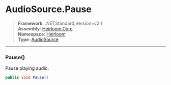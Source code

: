 # AudioSource.Pause

> **Framework**: .NETStandard,Version=v2.1  
> **Assembly**: [Heirloom.Core][0]  
> **Namespace**: [Heirloom][0]  
> **Type**: [AudioSource][1]  

--------------------------------------------------------------------------------

### Pause()

Pause playing audio.

```cs
public void Pause()
```

[0]: ../Heirloom.Core.md
[1]: Heirloom.AudioSource.md
